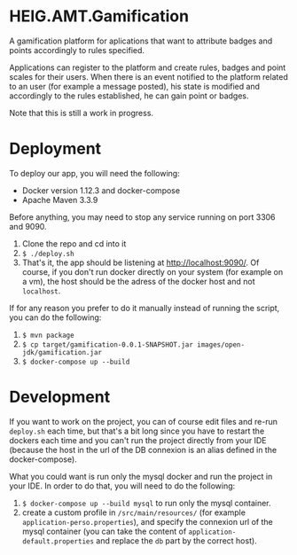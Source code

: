 # HEIG.AMT.Gamification

A gamification platform for aplications that want to attribute badges and points accordingly to rules specified. 

Applications can register to the platform and create rules, badges and point scales for their users. When there is an event notified to the platform related to an user (for example a message posted), his state is modified and accordingly to the rules established, he can gain point or badges.

Note that this is still a work in progress.

# Deployment

To deploy our app, you will need the following:
- Docker version 1.12.3 and docker-compose
- Apache Maven 3.3.9

Before anything, you may need to stop any service running on port 3306 and 9090.

1. Clone the repo and cd into it
2. `$ ./deploy.sh`
3. That's it, the app should be listening at [http://localhost:9090/](http://localhost:9090/). Of course, if you don't run docker directly
on your system (for example on a vm), the host should be the adress of the docker host and not `localhost`.

If for any reason you prefer to do it manually instead of running the script, you can do the following:
1. `$ mvn package`
2. `$ cp target/gamification-0.0.1-SNAPSHOT.jar images/open-jdk/gamification.jar`
3. `$ docker-compose up --build`

# Development

If you want to work on the project, you can of course edit files and re-run `deploy.sh` each time, but that's a bit long since you have to restart the dockers each time and you can't run the project directly from your IDE (because the host in the url of the DB connexion is an alias defined in the docker-compose).

What you could want is run only the mysql docker and run the project in your IDE. In order to do that, you will need to do the following:

1. `$ docker-compose up --build mysql` to run only the mysql container.
2. create a custom profile in `/src/main/resources/` (for example `application-perso.properties`), and specify the connexion url of the mysql container (you can take the content of `application-default.properties` and replace the `db` part by the correct host).
